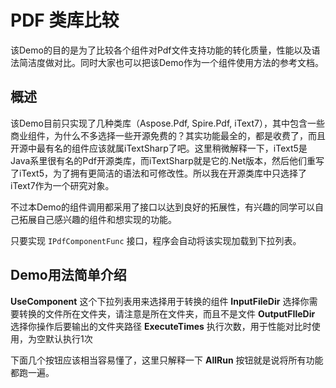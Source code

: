 # PDF 类库比较

该Demo的目的是为了比较各个组件对Pdf文件支持功能的转化质量，性能以及语法简洁度做对比。同时大家也可以把该Demo作为一个组件使用方法的参考文档。

## 概述

该Demo目前只实现了几种类库（Aspose.Pdf, Spire.Pdf, iText7），其中包含一些商业组件，为什么不多选择一些开源免费的？其实功能最全的，都是收费了，而且开源中最有名的组件应该就属iTextSharp了吧。这里稍微解释一下，iText5是Java系里很有名的Pdf开源类库，而iTextSharp就是它的.Net版本，然后他们重写了iText5，为了拥有更简洁的语法和可修改性。所以我在开源类库中只选择了iText7作为一个研究对象。

不过本Demo的组件调用都采用了接口以达到良好的拓展性，有兴趣的同学可以自己拓展自己感兴趣的组件和想实现的功能。

只要实现 `IPdfComponentFunc` 接口，程序会自动将该实现加载到下拉列表。

## Demo用法简单介绍

**UseComponent** 这个下拉列表用来选择用于转换的组件
**InputFileDir** 选择你需要转换的文件所在文件夹，请注意是所在文件夹，而且不是文件
**OutputFIleDir** 选择你操作后要输出的文件夹路径
**ExecuteTimes** 执行次数，用于性能对比时使用，为空默认执行1次

下面几个按钮应该相当容易懂了，这里只解释一下 **AllRun** 按钮就是说将所有功能都跑一遍。
